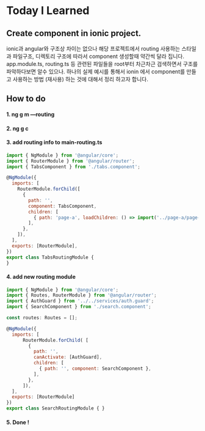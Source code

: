 # Today I Learned

## Create component in ionic project.

ionic과 angular와 구조상 차이는 없으나 해당 프로젝트에서 routing 사용하는 스타일과 파일구조, 디렉토리 구조에 따라서 component 생성할때
약간씩 달라 집니다. app.module.ts, routing.ts 등 관련된 파일들을 root부터 차근차근 검색하면서 구조를 파악하다보면 알수 있으나. 하나의 실제
예시를 통해서 ionin 에서 component를 만들고 사용하는 방법 (재사용) 하는 것에 대해서 정리 하고자 합니다.

## How to do

#### 1. ng g m —routing
#### 2. ng g c 
#### 3. add routing info to main-routing.ts

```javascript
import { NgModule } from '@angular/core';
import { RouterModule } from '@angular/router';
import { TabsComponent } from './tabs.component';

@NgModule({
  imports: [
    RouterModule.forChild([
      {
        path: '',
        component: TabsComponent,
        children: [
          { path: 'page-a', loadChildren: () => import('../page-a/page-a.module').then(m => m.Page-aModule) },
        ],
      },
    ]),
  ],
  exports: [RouterModule],
})
export class TabsRoutingModule {
}

```

#### 4. add new routing module
```javascript
import { NgModule } from '@angular/core';
import { Routes, RouterModule } from '@angular/router';
import { AuthGuard } from '../../services/auth.guard';
import { SearchComponent } from './search.component';

const routes: Routes = [];

@NgModule({
  imports: [
      RouterModule.forChild( [
        {
          path: '',
          canActivate: [AuthGuard],
          children: [
            { path: '', component: SearchComponent },
          ],
        },
      ]),
  ],
  exports: [RouterModule]
})
export class SearchRoutingModule { }

```

#### 5. Done !



